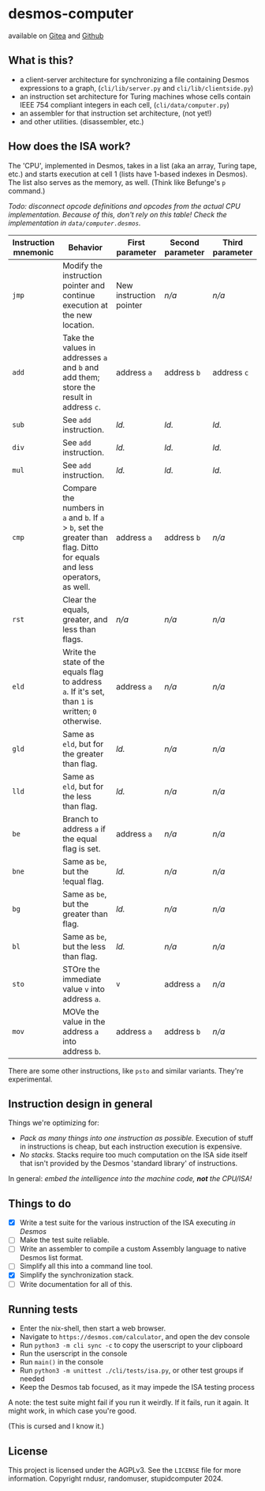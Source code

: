 # desmos-computer

available on [Gitea](https://git.beepboop.systems/stupidcomputer/desmos-computer) and [Github](https://github.com/stupidcomputer/desmos-computer)

## What is this?
- a client-server architecture for synchronizing a file containing Desmos expressions to a graph, (`cli/lib/server.py` and `cli/lib/clientside.py`)
- an instruction set architecture for Turing machines whose cells contain IEEE 754 compliant integers in each cell, (`cli/data/computer.py`)
- an assembler for that instruction set architecture, (not yet!)
- and other utilities. (disassembler, etc.)

## How does the ISA work?
The 'CPU', implemented in Desmos, takes in a list (aka an array, Turing tape, etc.) and starts execution at cell 1 (lists have 1-based indexes in Desmos).
The list also serves as the memory, as well. (Think like Befunge's `p` command.)

*Todo: disconnect opcode definitions and opcodes from the actual CPU implementation. Because of this, don't rely on this table! Check the implementation in `data/computer.desmos`.*

| Instruction mnemonic   | Behavior                                                                                                                         | First parameter         | Second parameter | Third parameter |
|-|-|-|-|-|
| `jmp`                  | Modify the instruction pointer and continue execution at the new location.                                                       | New instruction pointer | *n/a*            | *n/a*           |
| `add`                  | Take the values in addresses `a` and `b` and add them; store the result in address `c`.                                          | address `a`             | address `b`      | address `c`     |
| `sub`                  | See `add` instruction.                                                                                                           | *ld.*                   | *ld.*            | *ld.*           |
| `div`                  | See `add` instruction.                                                                                                           | *ld.*                   | *ld.*            | *ld.*           |
| `mul`                  | See `add` instruction.                                                                                                           | *ld.*                   | *ld.*            | *ld.*           |
| `cmp`                  | Compare the numbers in `a` and `b`. If `a` > `b`, set the greater than flag. Ditto for equals and less operators, as well. | address `a`             | address `b`      | *n/a*           |
| `rst`                  | Clear the equals, greater, and less than flags.                                                                                  | *n/a*                   | *n/a*            | *n/a*           |
| `eld`                  | Write the state of the equals flag to address `a`. If it's set, than `1` is written; `0` otherwise.                          | address `a`             | *n/a*            | *n/a*           |
| `gld`                  | Same as `eld`, but for the greater than flag.                                                                                    | *ld.*                   | *n/a*            | *n/a*           |
| `lld`                  | Same as `eld`, but for the less than flag.                                                                                       | *ld.*                   | *n/a*            | *n/a*           |
| `be`                   | Branch to address `a` if the equal flag is set.                                                                                  | address `a`             | *n/a*            | *n/a*           |
| `bne`                  | Same as `be`, but the !equal flag.                                                                                               | *ld.*                   | *n/a*            | *n/a*           |
| `bg`                   | Same as `be`, but the greater than flag.                                                                                         | *ld.*                   | *n/a*            | *n/a*           |
| `bl`                   | Same as `be`, but the less than flag.                                                                                            | *ld.*                   | *n/a*            | *n/a*           |
| `sto`                  | STOre the immediate value `v` into address `a`.                                                                                  | `v`                     | address `a`      | *n/a*           |
| `mov`                  | MOVe the value in the address `a` into address `b`.                                                                              | address `a`             | address `b`      | *n/a*           |

There are some other instructions, like `psto` and similar variants. They're experimental.

## Instruction design in general
Things we're optimizing for:

- *Pack as many things into one instruction as possible.* Execution of stuff in instructions is cheap, but each instruction execution is expensive.
- *No stacks.* Stacks require too much computation on the ISA side itself that isn't provided by the Desmos 'standard library' of instructions.

In general: *embed the intelligence into the machine code, **not** the CPU/ISA!*

## Things to do
- [x] Write a test suite for the various instruction of the ISA executing *in Desmos*
- [ ] Make the test suite reliable.
- [ ] Write an assembler to compile a custom Assembly language to native Desmos list format.
- [ ] Simplify all this into a command line tool.
- [x] Simplify the synchronization stack.
- [ ] Write documentation for all of this.

## Running tests

- Enter the nix-shell, then start a web browser.
- Navigate to `https://desmos.com/calculator`, and open the dev console
- Run `python3 -m cli sync -c` to copy the userscript to your clipboard
- Run the userscript in the console
- Run `main()` in the console
- Run `python3 -m unittest ./cli/tests/isa.py`, or other test groups if needed
- Keep the Desmos tab focused, as it may impede the ISA testing process

A note: the test suite might fail if you run it weirdly.
If it fails, run it again.
It might work, in which case you're good.

(This is cursed and I know it.)

## License

This project is licensed under the AGPLv3. See the `LICENSE` file for more information.
Copyright rndusr, randomuser, stupidcomputer 2024.
